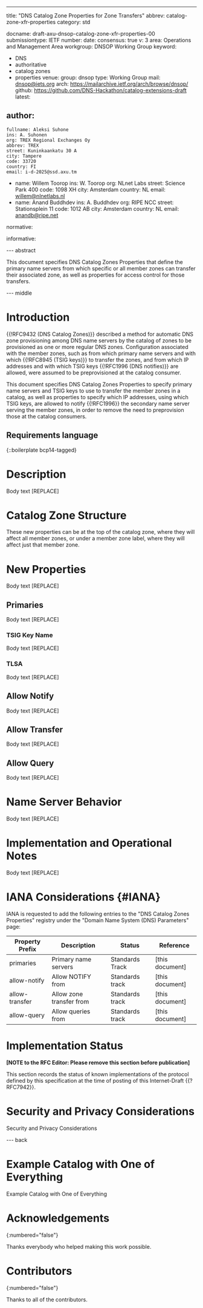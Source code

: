 ---
title: "DNS Catalog Zone Properties for Zone Transfers"
abbrev: catalog-zone-xfr-properties
category: std


docname: draft-axu-dnsop-catalog-zone-xfr-properties-00
submissiontype: IETF
number:
date:
consensus: true
v: 3
area: Operations and Management Area
workgroup: DNSOP Working Group
keyword:
 - DNS
 - authoritative
 - catalog zones
 - properties
venue:
  group: dnsop
  type: Working Group
  mail: dnsop@iets.org
  arch: https://mailarchive.ietf.org/arch/browse/dnsop/
  github: https://github.com/DNS-Hackathon/catalog-extensions-draft
  latest:

author:
 -
    fullname: Aleksi Suhone
    ins: A. Suhonen
    org: TREX Regional Exchanges Oy
    abbrev: TREX
    street: Kuninkaankatu 30 A
    city: Tampere
    code: 33720
    country: FI
    email: i-d-2025@ssd.axu.tm
 -
    name: Willem Toorop
    ins: W. Toorop
    org: NLnet Labs
    street: Science Park 400
    code: 1098 XH
    city: Amsterdam
    country: NL
    email: willem@nlnetlabs.nl
 -
    name: Anand Buddhdev
    ins: A. Buddhdev
    org: RIPE NCC
    street: Stationsplein 11
    code: 1012 AB
    city: Amsterdam
    country: NL
    email: anandb@ripe.net
  
normative:

informative:

--- abstract

This document specifies DNS Catalog Zones Properties that define the primary name servers from which specific or all member zones can transfer their associated zone, as well as properties for access control for those transfers.

--- middle

# Introduction

{{!RFC9432 (DNS Catalog Zones)}} described a method for automatic DNS zone provisioning among DNS name servers by the catalog of zones to be provisioned as one or more regular DNS zones.
Configuration associated with the member zones, such as from which primary name servers and with which {{!RFC8945 (TSIG keys)}} to transfer the zones, and from which IP addresses and with which TSIG keys {{!RFC1996 (DNS notifies)}} are allowed, were assumed to be preprovisioned at the catalog consumer.

This document specifies DNS Catalog Zones Properties to specify primary name servers and TSIG keys to use to transfer the member zones in a catalog, as well as properties to specify which IP addresses, using which TSIG keys, are allowed to notify {{!RFC1996}} the secondary name server serving the member zones, in order to remove the need to preprovision those at the catalog consumers.

## Requirements language

{::boilerplate bcp14-tagged}

# Description

Body text \[REPLACE\]
    
# Catalog Zone Structure

These new properties can be at the top of the catalog zone, where they will affect all member zones, or under a member zone label, where they will affect just that member zone.

# New Properties

Body text \[REPLACE\]

## Primaries

Body text \[REPLACE\]

### TSIG Key Name

Body text \[REPLACE\]

### TLSA

Body text \[REPLACE\]

## Allow Notify

Body text \[REPLACE\]
 
## Allow Transfer

Body text \[REPLACE\]

## Allow Query

Body text \[REPLACE\]
   
# Name Server Behavior

Body text \[REPLACE\]

# Implementation and Operational Notes

Body text \[REPLACE\]

# IANA Considerations {#IANA}

IANA is requested to add the following entries to the "DNS Catalog Zones Properties" registry under the "Domain Name System (DNS) Parameters" page:

| Property Prefix | Description              | Status          | Reference         |
|-----------------|--------------------------|-----------------|-------------------|
| primaries       | Primary name servers     | Standards Track | \[this document\] |
| allow-notify    | Allow NOTIFY from        | Standards track | \[this document\] |
| allow-transfer  | Allow zone transfer from | Standards track | \[this document\] |
| allow-query     | Allow queries from       | Standards track | \[this document\] |

# Implementation Status

**\[NOTE to the RFC Editor: Please remove this section before publication\]**

This section records the status of known implementations of the protocol defined by this specification at the time of posting of this Internet-Draft {{?RFC7942}}.

# Security and Privacy Considerations

Security and Privacy Considerations

--- back

# Example Catalog with One of Everything

Example Catalog with One of Everything

# Acknowledgements
{:numbered="false"}

Thanks everybody who helped making this work possible.

# Contributors
{:numbered="false"}

Thanks to all of the contributors.

